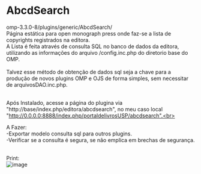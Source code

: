 # AbcdSearch

omp-3.3.0-8/plugins/generic/AbcdSearch/<br>
Página estática para open monograph press onde faz-se a lista de copyrights registrados na editora.<br>
A Lista é feita através de consulta SQL no banco de dados da editora, utilizando as informações do arquivo /config.inc.php do diretorio base do OMP.<br><br>
Talvez esse método de obtenção de dados sql seja a chave para a produção de novos plugins OMP e OJS de forma simples, sem necessitar de arquivosDAO.inc.php.<br><br>

Após Instalado, acesse a página do plugina via "http://base/index.php/editora/abcdsearch", no meu caso local "http://0.0.0.0:8888/index.php/portaldelivrosUSP/abcdsearch".<br><br>

A Fazer:<br>
-Exportar modelo consulta sql para outros plugins.<br>
-Verificar se a consulta é segura, se não emplica em brechas de segurança.<br><br>

Print:<br>
![image](https://github.com/danielsf93/AbcdSearch/assets/114300053/09f07760-f391-430c-a4e6-be2c3d380980)



